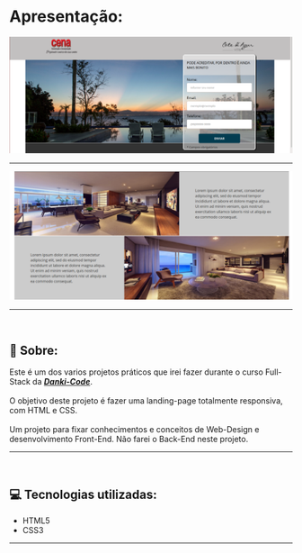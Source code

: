 # **Apresentação:**

![](images/apresentação.png)

---

![](images/apresentação-2.png)

---

<br>

## :notebook_with_decorative_cover: **Sobre:**

Este é um dos varios projetos práticos que irei fazer durante o curso Full-Stack da ***[Danki-Code](https://cursos.dankicode.com/)***.
<br>
<br>
O objetivo deste projeto é fazer uma landing-page totalmente responsiva, com HTML e CSS.
<br>
<br>
Um projeto para fixar conhecimentos e conceitos de Web-Design e desenvolvimento Front-End. Não farei o Back-End neste projeto.

---

<br>

## :computer: **Tecnologias utilizadas:**

- HTML5
- CSS3

---